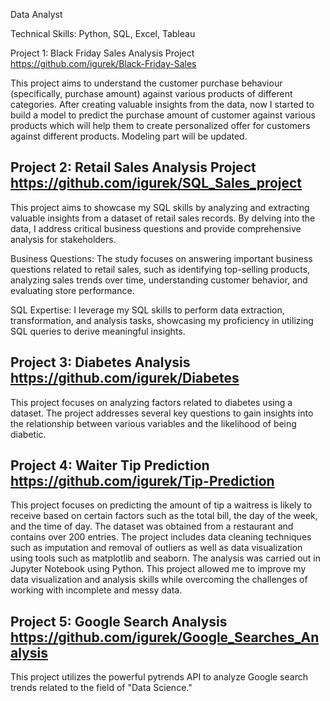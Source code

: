 Data Analyst 

Technical Skills: Python, SQL, Excel, Tableau


 Project 1: Black Friday Sales Analysis Project https://github.com/igurek/Black-Friday-Sales

This project aims to understand the customer purchase behaviour (specifically, purchase amount) against various products of different categories. After creating valuable insights from the data, now I started to build a model to predict the purchase amount of customer against various products which will help them to create personalized offer for customers against different products. Modeling part will be updated. 

## Project 2: Retail Sales Analysis Project https://github.com/igurek/SQL_Sales_project 

This project aims to showcase my SQL skills by analyzing and extracting valuable insights from a dataset of retail sales records. By delving into the data, I address critical business questions and provide comprehensive analysis for stakeholders.

Business Questions: The study focuses on answering important business questions related to retail sales, such as identifying top-selling products, analyzing sales trends over time, understanding customer behavior, and evaluating store performance.

SQL Expertise: I leverage my SQL skills to perform data extraction, transformation, and analysis tasks, showcasing my proficiency in utilizing SQL queries to derive meaningful insights.


## Project 3: Diabetes Analysis https://github.com/igurek/Diabetes

This project focuses on analyzing factors related to diabetes using a dataset. The project addresses several key questions to gain insights into the relationship between various variables and the likelihood of being diabetic.


## Project 4: Waiter Tip Prediction https://github.com/igurek/Tip-Prediction 

This project focuses on predicting the amount of tip a waitress is likely to receive based on certain factors such as the total bill, the day of the week, and the time of day. The dataset was obtained from a restaurant and contains over 200 entries. The project includes data cleaning techniques such as imputation and removal of outliers as well as data visualization using tools such as matplotlib and seaborn. The analysis was carried out in Jupyter Notebook using Python. This project allowed me to improve my data visualization and analysis skills while overcoming the challenges of working with incomplete and messy data.


## Project 5: Google Search Analysis https://github.com/igurek/Google_Searches_Analysis 

This project utilizes the powerful pytrends API to analyze Google search trends related to the field of "Data Science."
